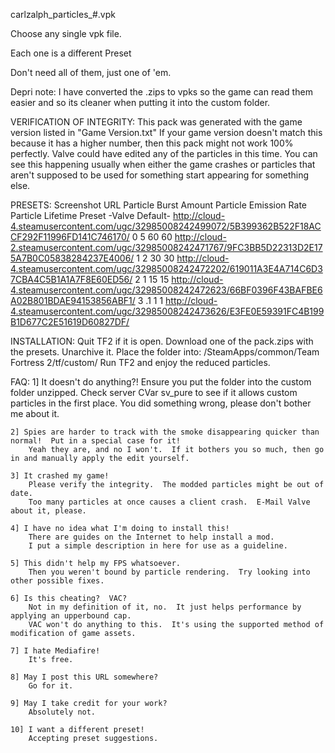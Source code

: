carlzalph_particles_#.vpk 

Choose any single vpk file.

Each one is a different Preset

Don't need all of them, just one of 'em.

Depri note:	
I have converted the .zips to vpks so the game can read them easier and so its cleaner when putting it into the custom folder.


VERIFICATION OF INTEGRITY:
    This pack was generated with the game version listed in "Game Version.txt"
    If your game version doesn't match this because it has a higher number, then this pack might not work 100% perfectly.
    Valve could have edited any of the particles in this time.
    You can see this happening usually when either the game crashes or particles that aren't supposed to be used for something start appearing for something else.


PRESETS:
                    Screenshot URL
                Particle Burst Amount
            Particle Emission Rate
        Particle Lifetime
    Preset
    -Valve Default- http://cloud-4.steamusercontent.com/ugc/32985008242499072/5B399362B522F18ACCF292F11996FD141C746170/
    0   5   60  60  http://cloud-2.steamusercontent.com/ugc/32985008242471767/9FC3BB5D22313D2E175A7B0C05838284237E4006/
    1   2   30  30  http://cloud-4.steamusercontent.com/ugc/32985008242472202/619011A3E4A714C6D37CBA4C5B1A1A7F8E60ED56/
    2   1   15  15  http://cloud-4.steamusercontent.com/ugc/32985008242472623/66BF0396F43BAFBE6A02B801BDAE94153856ABF1/
    3   .1  1   1   http://cloud-4.steamusercontent.com/ugc/32985008242473626/E3FE0E59391FC4B199B1D677C2E51619D60827DF/


INSTALLATION:
    Quit TF2 if it is open.
    Download one of the pack.zips with the presets.
    Unarchive it.
    Place the folder into:
    <Steam>/SteamApps/common/Team Fortress 2/tf/custom/
    Run TF2 and enjoy the reduced particles.


FAQ:
    1] It doesn't do anything?!
        Ensure you put the folder into the custom folder unzipped.
        Check server CVar sv_pure to see if it allows custom particles in the first place.
        You did something wrong, please don't bother me about it.

    2] Spies are harder to track with the smoke disappearing quicker than normal!  Put in a special case for it!
        Yeah they are, and no I won't.  If it bothers you so much, then go in and manually apply the edit yourself.

    3] It crashed my game!
        Please verify the integrity.  The modded particles might be out of date.
        Too many particles at once causes a client crash.  E-Mail Valve about it, please.

    4] I have no idea what I'm doing to install this!
        There are guides on the Internet to help install a mod.
        I put a simple description in here for use as a guideline.

    5] This didn't help my FPS whatsoever.
        Then you weren't bound by particle rendering.  Try looking into other possible fixes.

    6] Is this cheating?  VAC?
        Not in my definition of it, no.  It just helps performance by applying an upperbound cap.
        VAC won't do anything to this.  It's using the supported method of modification of game assets.

    7] I hate Mediafire!
        It's free.

    8] May I post this URL somewhere?
        Go for it.

    9] May I take credit for your work?
        Absolutely not.

    10] I want a different preset!
        Accepting preset suggestions.
